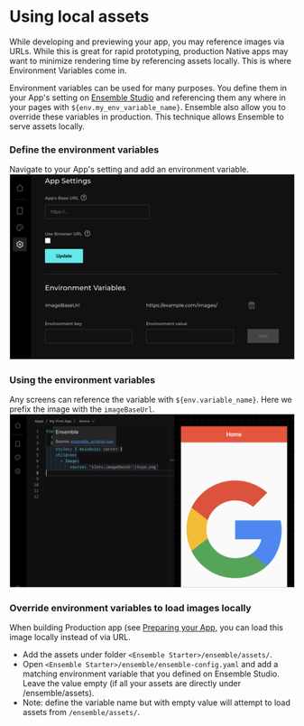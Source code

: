 # Using local assets

While developing and previewing your app, you may reference images via URLs. While this is great for rapid prototyping, production Native apps may want to minimize rendering time by referencing assets locally. This is where Environment Variables come in.

Environment variables can be used for many purposes. You define them in your App's setting on [Ensemble Studio](https://studio.ensembleui.com/) and referencing them any where in your pages with `${env.my_env_variable_name}`. Ensemble also allow you to override these variables in production. This technique allows Ensemble to serve assets locally.  

### Define the environment variables
Navigate to your App's setting and add an environment variable.
<img src="/images/build_extend_env_config.png" alt="Add Environment Variable" style="border: solid 1px lightgrey" />

### Using the environment variables
Any screens can reference the variable with `${env.variable_name}`. Here we prefix the image with the `imageBaseUrl`.
<img src="/images/build_extend_env_usage.png" alt="Add Environment Variable" style="border: solid 1px lightgrey" />

### Override environment variables to load images locally
When building Production app (see [Preparing your App](http://localhost:3000/#/deploy/1-prepare-app), you can load this image locally instead of via URL.
- Add the assets under folder `<Ensemble Starter>/ensemble/assets/`.
- Open `<Ensemble Starter>/ensemble/ensemble-config.yaml` and add a matching environment variable that you defined on Ensemble Studio. Leave the value empty (if all your assets are directly under /ensemble/assets).
- Note: define the variable name but with empty value will attempt to load assets from `/ensemble/assets/`.
  